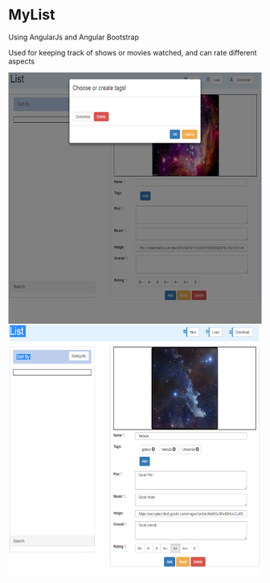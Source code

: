 # MyList
Using AngularJs and Angular Bootstrap

Used for keeping track of shows or movies watched, and can rate different aspects 

<img src="https://github.com/AynmShawn4/MyList/blob/master/ScreenShot.PNG" width="550px" height="500px">

<img src="https://github.com/AynmShawn4/MyList/blob/master/ScreenShot-2.PNG" width="550px" height="500px">

